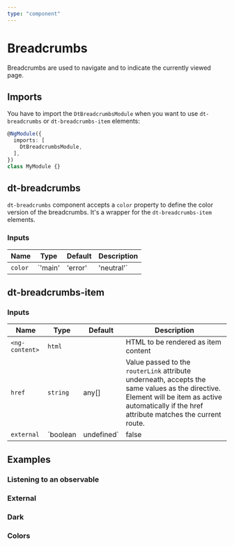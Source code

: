 ```yaml
---
type: "component"
---
```


# Breadcrumbs

<docs-source-example example="DefaultBreadcrumbsExampleComponent"></docs-source-example>

Breadcrumbs are used to navigate and to indicate the currently viewed page.

## Imports

You have to import the `DtBreadcrumbsModule` when you want to use `dt-breadcrumbs` or `dt-breadcrumbs-item` elements:

```typescript
@NgModule({
  imports: [
    DtBreadcrumbsModule,
  ],
})
class MyModule {}
```


## dt-breadcrumbs

`dt-breadcrumbs` component accepts a `color` property to define the color version of the breadcrumbs. It's a wrapper for the `dt-breadcrumbs-item` elements.

### Inputs

| Name | Type | Default | Description |
| --- | --- | --- | --- |
| `color` | `'main' | 'error' | 'neutral'` | `main` | Current variation of the theme color which is applied to the color of the breadcrumbs.|


## dt-breadcrumbs-item

### Inputs

| Name | Type | Default | Description |
| --- | --- | --- | --- |
| `<ng-content>` | `html` | | HTML to be rendered as item content |
| `href` | `string` | any[] | Value passed to the `routerLink` attribute underneath, accepts the same values as the directive. Element will be item as active automatically if the href attribute matches the current route. |
| `external` | `boolean | undefined` | false | If empty or truthy parameter given, the `href` attribute will not be interpreted as internal router link but rather as en external href |

## Examples

### Listening to an observable

<docs-source-example example="ObservableBreadcrumbsExampleComponent"></docs-source-example>

### External

<docs-source-example example="ExternalBreadcrumbsExampleComponent"></docs-source-example>

### Dark

<docs-source-example example="DarkBreadcrumbsExampleComponent" themedark="true"></docs-source-example>


### Colors

<docs-source-example example="ColorBreadcrumbsExampleComponent"></docs-source-example>
